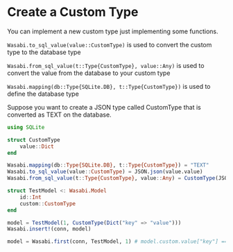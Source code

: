 # Create a Custom Type

You can implement a new custom type just implementing some functions.

```Wasabi.to_sql_value(value::CustomType)``` is used to convert the custom type to the database type

```Wasabi.from_sql_value(t::Type{CustomType}, value::Any)``` is used to convert the value from the database to your custom type

```Wasabi.mapping(db::Type{SQLite.DB}, t::Type{CustomType})``` is used to define the database type

Suppose you want to create a JSON type called CustomType that is converted as TEXT on the database.

```julia
using SQLite

struct CustomType
    value::Dict
end

Wasabi.mapping(db::Type{SQLite.DB}, t::Type{CustomType}) = "TEXT"
Wasabi.to_sql_value(value::CustomType) = JSON.json(value.value)
Wasabi.from_sql_value(t::Type{CustomType}, value::Any) = CustomType(JSON.parse(value))

struct TestModel <: Wasabi.Model
    id::Int
    custom::CustomType
end

model = TestModel(1, CustomType(Dict("key" => "value")))
Wasabi.insert!(conn, model)

model = Wasabi.first(conn, TestModel, 1) # model.custom.value["key"] == "value"
```
